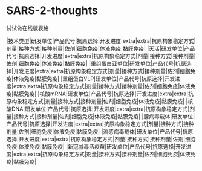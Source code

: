 # SARS-2-thoughts
试试做在线版表格

 |技术类型|研发单位|产品代号|抗原选择|开发进度|extra|extra|抗原构象稳定方式|剂量|接种方式|接种剂量|佐剂|细胞免疫|体液免疫|黏膜免疫|
 |灭活|研发单位|产品代号|抗原选择|开发进度|extra|extra|抗原构象稳定方式|剂量|接种方式|接种剂量|佐剂|细胞免疫|体液免疫|黏膜免疫|
 |重组蛋白亚单位|研发单位|产品代号|抗原选择|开发进度|extra|extra|抗原构象稳定方式|剂量|接种方式|接种剂量|佐剂|细胞免疫|体液免疫|黏膜免疫|
 |重组蛋白VLP|研发单位|产品代号|抗原选择|开发进度|extra|extra|抗原构象稳定方式|剂量|接种方式|接种剂量|佐剂|细胞免疫|体液免疫|黏膜免疫|
 |核酸mRNA|研发单位|产品代号|抗原选择|开发进度|extra|extra|抗原构象稳定方式|剂量|接种方式|接种剂量|佐剂|细胞免疫|体液免疫|黏膜免疫|
 |核酸DNA|研发单位|产品代号|抗原选择|开发进度|extra|extra|抗原构象稳定方式|剂量|接种方式|接种剂量|佐剂|细胞免疫|体液免疫|黏膜免疫| 
 |腺病毒载体|研发单位|产品代号|抗原选择|开发进度|extra|extra|抗原构象稳定方式|剂量|接种方式|接种剂量|佐剂|细胞免疫|体液免疫|黏膜免疫|
 |流感病毒载体|研发单位|产品代号|抗原选择|开发进度|extra|extra|抗原构象稳定方式|剂量|接种方式|接种剂量|佐剂|细胞免疫|体液免疫|黏膜免疫|
 |新冠减毒活疫苗|研发单位|产品代号|抗原选择|开发进度|extra|extra|抗原构象稳定方式|剂量|接种方式|接种剂量|佐剂|细胞免疫|体液免疫|黏膜免疫|
